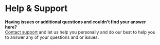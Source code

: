 # Help & Support

**Having issues or additional questions and couldn't find your answer here?**<br />
[Contact support](https://codecanyon.net/item/super-forms-drag-drop-form-builder/13979866/support) and let us help you personally and do our best to help you to answer any of your questions and or issues.

